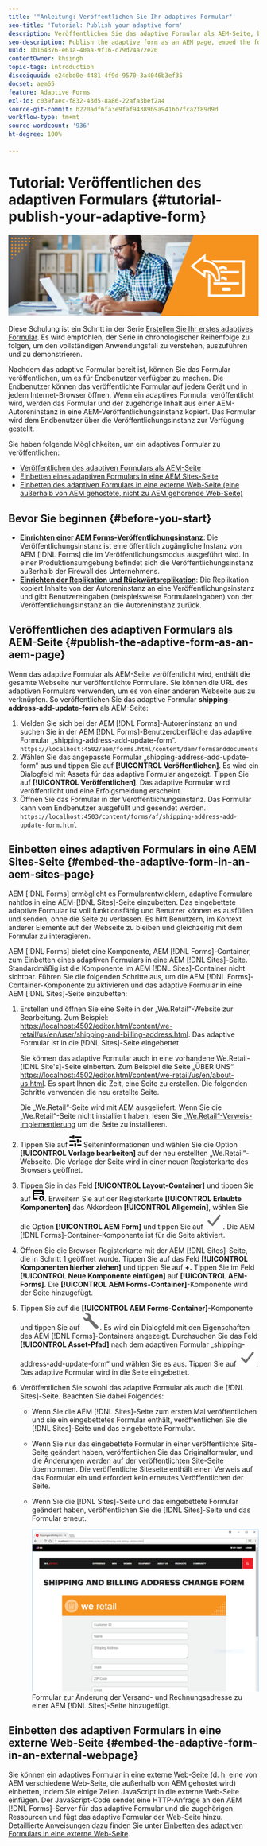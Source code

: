 ```yaml
---
title: '"Anleitung: Veröffentlichen Sie Ihr adaptives Formular"'
seo-title: 'Tutorial: Publish your adaptive form'
description: Veröffentlichen Sie das adaptive Formular als AEM-Seite, betten Sie es auf einer AEM Sites-Seite ein, oder betten Sie das adaptive Formular in eine externe Webseite ein
seo-description: Publish the adaptive form as an AEM page, embed the form to an AEM Sites page, or embed the adaptive form in an external webpage
uuid: 1b164376-e61a-40aa-9f16-c79d24a72e20
contentOwner: khsingh
topic-tags: introduction
discoiquuid: e24dbd0e-4481-4f9d-9570-3a4046b3ef35
docset: aem65
feature: Adaptive Forms
exl-id: c039faec-f832-43d5-8a86-22afa3bef2a4
source-git-commit: b220adf6fa3e9faf94389b9a9416b7fca2f89d9d
workflow-type: tm+mt
source-wordcount: '936'
ht-degree: 100%

---
```


# Tutorial: Veröffentlichen des adaptiven Formulars {#tutorial-publish-your-adaptive-form}

![](do-not-localize/13-publish-your-adaptive-form-small.png)

Diese Schulung ist ein Schritt in der Serie [Erstellen Sie Ihr erstes adaptives Formular](https://helpx.adobe.com/de/experience-manager/6-3/forms/using/create-your-first-adaptive-form.html). Es wird empfohlen, der Serie in chronologischer Reihenfolge zu folgen, um den vollständigen Anwendungsfall zu verstehen, auszuführen und zu demonstrieren.

Nachdem das adaptive Formular bereit ist, können Sie das Formular veröffentlichen, um es für Endbenutzer verfügbar zu machen. Die Endbenutzer können das veröffentlichte Formular auf jedem Gerät und in jedem Internet-Browser öffnen. Wenn ein adaptives Formular veröffentlicht wird, werden das Formular und der zugehörige Inhalt aus einer AEM-Autoreninstanz in eine AEM-Veröffentlichungsinstanz kopiert. Das Formular wird dem Endbenutzer über die Veröffentlichungsinstanz zur Verfügung gestellt.

Sie haben folgende Möglichkeiten, um ein adaptives Formular zu veröffentlichen:

* [Veröffentlichen des adaptiven Formulars als AEM-Seite](../../forms/using/publish-your-adaptive-form.md#publish-the-adaptive-form-as-an-aem-page)
* [Einbetten eines adaptiven Formulars in eine AEM Sites-Seite](#embed-the-adaptive-form-in-an-aem-sites-page)
* [Einbetten des adaptiven Formulars in eine externe Web-Seite (eine außerhalb von AEM gehostete, nicht zu AEM gehörende Web-Seite)](../../forms/using/publish-your-adaptive-form.md)

## Bevor Sie beginnen {#before-you-start}

* **[Einrichten einer AEM Forms-Veröffentlichungsinstanz](https://helpx.adobe.com/de/experience-manager/6-3/forms/using/installing-configuring-aem-forms-osgi.html)**: Die Veröffentlichungsinstanz ist eine öffentlich zugängliche Instanz von AEM [!DNL Forms] die im Veröffentlichungsmodus ausgeführt wird. In einer Produktionsumgebung befindet sich die Veröffentlichungsinstanz außerhalb der Firewall des Unternehmens.
* **[Einrichten der Replikation und Rückwärtsreplikation](https://helpx.adobe.com/de/experience-manager/6-3/help/sites-deploying/replication.html)**: Die Replikation kopiert Inhalte von der Autoreninstanz an eine Veröffentlichungsinstanz und gibt Benutzereingaben (beispielsweise Formulareingaben) von der Veröffentlichungsinstanz an die Autoreninstanz zurück.

## Veröffentlichen des adaptiven Formulars als AEM-Seite {#publish-the-adaptive-form-as-an-aem-page}

Wenn das adaptive Formular als AEM-Seite veröffentlicht wird, enthält die gesamte Webseite nur veröffentlichte Formulare. Sie können die URL des adaptiven Formulars verwenden, um es von einer anderen Webseite aus zu verknüpfen. So veröffentlichen Sie das adaptive Formular **shipping-address-add-update-form** als AEM-Seite:

1. Melden Sie sich bei der AEM [!DNL Forms]-Autoreninstanz an und suchen Sie in der AEM [!DNL Forms]-Benutzeroberfläche das adaptive Formular „shipping-address-add-update-form“.
   `https://localhost:4502/aem/forms.html/content/dam/formsanddocuments`
1. Wählen Sie das angepasste Formular „shipping-address-add-update-form“ aus und tippen Sie auf **[!UICONTROL Veröffentlichen]**. Es wird ein Dialogfeld mit Assets für das adaptive Formular angezeigt. Tippen Sie auf **[!UICONTROL Veröffentlichen]**. Das adaptive Formular wird veröffentlicht und eine Erfolgsmeldung erscheint.
1. Öffnen Sie das Formular in der Veröffentlichungsinstanz. Das Formular kann vom Endbenutzer ausgefüllt und gesendet werden.
   `https://localhost:4503/content/forms/af/shipping-address-add-update-form.html`

## Einbetten eines adaptiven Formulars in eine AEM Sites-Seite {#embed-the-adaptive-form-in-an-aem-sites-page}

AEM [!DNL Forms] ermöglicht es Formularentwicklern, adaptive Formulare nahtlos in eine AEM-[!DNL Sites]-Seite einzubetten. Das eingebettete adaptive Formular ist voll funktionsfähig und Benutzer können es ausfüllen und senden, ohne die Seite zu verlassen. Es hilft Benutzern, im Kontext anderer Elemente auf der Webseite zu bleiben und gleichzeitig mit dem Formular zu interagieren.

AEM [!DNL Forms] bietet eine Komponente, AEM [!DNL Forms]-Container, zum Einbetten eines adaptiven Formulars in eine AEM [!DNL Sites]-Seite. Standardmäßig ist die Komponente im AEM [!DNL Sites]-Container nicht sichtbar. Führen Sie die folgenden Schritte aus, um die AEM [!DNL Forms]-Container-Komponente zu aktivieren und das adaptive Formular in eine AEM [!DNL Sites]-Seite einzubetten:

1. Erstellen und öffnen Sie eine Seite in der „We.Retail“-Website zur Bearbeitung. Zum Beispiel: [https://localhost:4502/editor.html/content/we-retail/us/en/user/shipping-and-billing-address.html](https://localhost:4502/editor.html/content/we-retail/us/en/user/shipping-and-billing-address.html). Das adaptive Formular ist in die [!DNL Sites]-Seite eingebettet.

   Sie können das adaptive Formular auch in eine vorhandene We.Retail-[!DNL Site's]-Seite einbetten. Zum Beispiel die Seite „ÜBER UNS“ [https://localhost:4502/editor.html/content/we-retail/us/en/about-us.html](https://localhost:4502/editor.html/content/we-retail/us/en/about-us.html). Es spart Ihnen die Zeit, eine Seite zu erstellen. Die folgenden Schritte verwenden die neu erstellte Seite.

   Die „We.Retail“-Seite wird mit AEM ausgeliefert. Wenn Sie die „We.Retail“-Seite nicht installiert haben, lesen Sie [„We.Retail“-Verweis-Implementierung](https://helpx.adobe.com/de/experience-manager/6-3/help/sites-developing/we-retail.html) um die Seite zu installieren.

1. Tippen Sie auf ![Eigenschaften](assets/properties.png) Seiteninformationen und wählen Sie die Option **[!UICONTROL Vorlage bearbeiten]** auf der neu erstellten „We.Retail“-Webseite. Die Vorlage der Seite wird in einer neuen Registerkarte des Browsers geöffnet.
1. Tippen Sie in das Feld **[!UICONTROL Layout-Container]** und tippen Sie auf ![Feed-Management](assets/feedmanagement.png). Erweitern Sie auf der Registerkarte **[!UICONTROL Erlaubte Komponenten]** das Akkordeon **[!UICONTROL Allgemein]**, wählen Sie die Option **[!UICONTROL AEM Form]** und tippen Sie auf ![save_icon](assets/save_icon.svg). Die AEM [!DNL Forms]-Container-Komponente ist für die Seite aktiviert.

1. Öffnen Sie die Browser-Registerkarte mit der AEM [!DNL Sites]-Seite, die in Schritt 1 geöffnet wurde. Tippen Sie auf das Feld **[!UICONTROL Komponenten hierher ziehen]** und tippen Sie auf **+.** Tippen Sie im Feld **[!UICONTROL Neue Komponente einfügen]** auf **[!UICONTROL AEM-Forms]**. Die **[!UICONTROL AEM Forms-Container]**-Komponente wird der Seite hinzugefügt.
1. Tippen Sie auf die **[!UICONTROL AEM Forms-Container]**-Komponente und tippen Sie auf ![configure-icon](assets/configure-icon.svg). Es wird ein Dialogfeld mit den Eigenschaften des AEM [!DNL Forms]-Containers angezeigt. Durchsuchen Sie das Feld **[!UICONTROL Asset-Pfad]** nach dem adaptiven Formular „shipping-address-add-update-form“ und wählen Sie es aus. Tippen Sie auf ![save_icon](assets/save_icon.svg). Das adaptive Formular wird in die Seite eingebettet.
1. Veröffentlichen Sie sowohl das adaptive Formular als auch die [!DNL Sites]-Seite. Beachten Sie dabei Folgendes:

   * Wenn Sie die AEM [!DNL Sites]-Seite zum ersten Mal veröffentlichen und sie ein eingebettetes Formular enthält, veröffentlichen Sie die [!DNL Sites]-Seite und das eingebettete Formular.
   * Wenn Sie nur das eingebettete Formular in einer veröffentlichte Site-Seite geändert haben, veröffentlichen Sie das Originalformular, und die Änderungen werden auf der veröffentlichten Site-Seite übernommen. Die veröffentliche Siteseite enthält einen Verweis auf das Formular ein und erfordert kein erneutes Veröffentlichen der Seite.
   * Wenn Sie die [!DNL Sites]-Seite und das eingebettete Formular geändert haben, veröffentlichen Sie die [!DNL Sites]-Seite und das Formular erneut.

      ![embed-in-aem-sites](assets/embed-in-aem-sites.png)
   Formular zur Änderung der Versand- und Rechnungsadresse zu einer AEM [!DNL Sites]-Seite hinzugefügt.

## Einbetten des adaptiven Formulars in eine externe Web-Seite {#embed-the-adaptive-form-in-an-external-webpage}

Sie können ein adaptives Formular in eine externe Web-Seite (d. h. eine von AEM verschiedene Web-Seite, die außerhalb von AEM gehostet wird) einbetten, indem Sie einige Zeilen JavaScript in die externe Web-Seite einfügen. Der JavaScript-Code sendet eine HTTP-Anfrage an den AEM [!DNL Forms]-Server für das adaptive Formular und die zugehörigen Ressourcen und fügt das adaptive Formular der Web-Seite hinzu. Detaillierte Anweisungen dazu finden Sie unter [Einbetten des adaptiven Formulars in eine externe Web-Seite](/help/forms/using/embed-adaptive-form-external-web-page.md).

